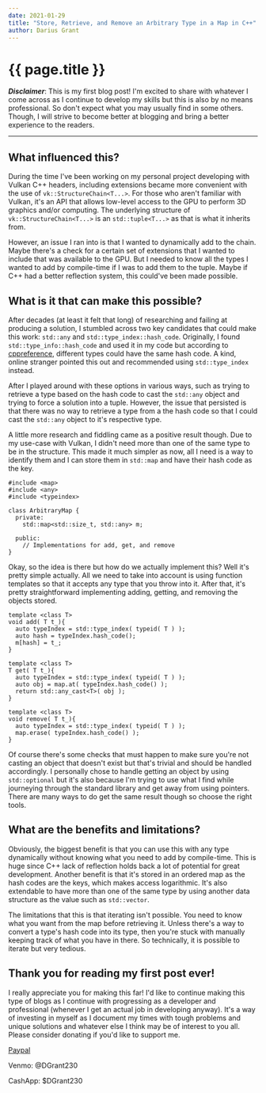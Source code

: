 ```yaml
---
date: 2021-01-29
title: "Store, Retrieve, and Remove an Arbitrary Type in a Map in C++"
author: Darius Grant
---
```

# {{ page.title }}

***Disclaimer***: This is my first blog post! I'm excited to share with whatever I come across as I continue to develop my skills but this is also by no means professional.
So don't expect what you may usually find in some others. Though, I will strive to become better at blogging and bring a better experience to the readers.

---

## What influenced this?
During the time I've been working on my personal project developing with Vulkan C++ headers, including extensions became more convenient with the use of `vk::StructureChain<T...>`. For those who aren't familiar with Vulkan, it's an API that allows low-level access to the GPU to perform 3D graphics and/or computing. The underlying structure of `vk::StructureChain<T...>` is an `std::tuple<T...>` as that is what it inherits from.

However, an issue I ran into is that I wanted to dynamically add to the chain. Maybe there's a check for a certain set of extensions that I wanted to include that was available to the GPU. But I needed to know all the types I wanted to add by compile-time if I was to add them to the tuple. Maybe if C++ had a better reflection system, this could've been made possible.

## What is it that can make this possible?
After decades (at least it felt that long) of researching and failing at producing a solution, I stumbled across two key candidates that could make this work: `std::any` and `std::type_index::hash_code`. Originally, I found `std::type_info::hash_code` and used it in my code but according to [cppreference](https://en.cppreference.com/w/cpp/types/type_info/hash_code), different types could have the same hash code. A kind, online stranger pointed this out and recommended using `std::type_index` instead. 

After I played around with these options in various ways, such as trying to retrieve a type based on the hash code to cast the `std::any` object and trying to force a solution into a tuple. However, the issue that persisted is that there was no way to retrieve a type from a the hash code so that I could cast the `std::any` object to it's respective type.

A little more research and fiddling came as a positive result though. Due to my use-case with Vulkan, I didn't need more than one of the same type to be in the structure. This made it much simpler as now, all I need is a way to identify them and I can store them in `std::map` and have their hash code as the key.

```
#include <map>
#include <any>
#include <typeindex>

class ArbitraryMap {
  private:
    std::map<std::size_t, std::any> m;
    
  public:
    // Implementations for add, get, and remove
}
```

Okay, so the idea is there but how do we actually implement this? Well it's pretty simple actually. All we need to take into account is using function templates so that it accepts any type that you throw into it. After that, it's pretty straightforward implementing adding, getting, and removing the objects stored.

```
template <class T>
void add( T t_){
  auto typeIndex = std::type_index( typeid( T ) );
  auto hash = typeIndex.hash_code();
  m[hash] = t_;
}

template <class T>
T get( T t_){
  auto typeIndex = std::type_index( typeid( T ) );
  auto obj = map.at( typeIndex.hash_code() );
  return std::any_cast<T>( obj );
}

template <class T>
void remove( T t_){
  auto typeIndex = std::type_index( typeid( T ) );
  map.erase( typeIndex.hash_code() );
}
```

Of course there's some checks that must happen to make sure you're not casting an object that doesn't exist but that's trivial and should be handled accordingly. I personally chose to handle getting an object by using `std::optional` but it's also because I'm trying to use what I find while journeying through the standard library and get away from using pointers. There are many ways to do get the same result though so choose the right tools.

## What are the benefits and limitations?
Obviously, the biggest benefit is that you can use this with any type dynamically without knowing what you need to add by compile-time. This is huge since C++ lack of reflection holds back a lot of potential for great development. Another benefit is that it's stored in an ordered map as the hash codes are the keys, which makes access logarithmic. It's also extendable to have more than one of the same type by using another data structure as the value such as `std::vector`. 

The limitations that this is that iterating isn't possible. You need to know what you want from the map before retrieving it. Unless there's a way to convert a type's hash code into its type, then you're stuck with manually keeping track of what you have in there. So technically, it is possible to iterate but very tedious.

## Thank you for reading my first post ever!
I really appreciate you for making this far! I'd like to continue making this type of blogs as I continue with progressing as a developer and professional (whenever I get an actual job in developing anyway). It's a way of investing in myself as I document my times with tough problems and unique solutions and whatever else I think may be of interest to you all. Please consider donating if you'd like to support me. 

[Paypal](https://www.paypal.com/paypalme/DGrant230)

Venmo: @DGrant230

CashApp: $DGrant230
